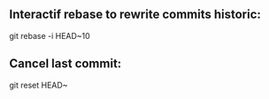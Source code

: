 Interactif rebase to rewrite commits historic:
----------------------------------------------

 git rebase -i HEAD~10


Cancel last commit:
-------------------

git reset HEAD~
